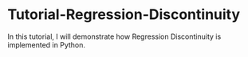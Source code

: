# Tutorial-Regression-Discontinuity
In this tutorial, I will demonstrate how Regression Discontinuity is implemented in Python.
